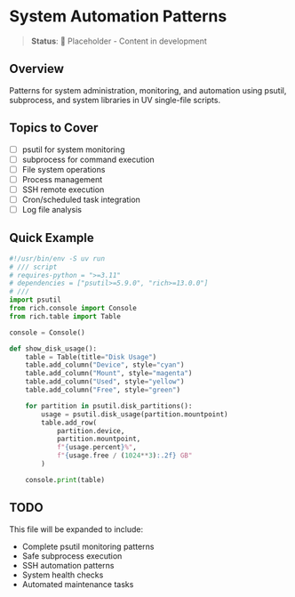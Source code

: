 # System Automation Patterns

> **Status**: 🚧 Placeholder - Content in development

## Overview

Patterns for system administration, monitoring, and automation using psutil, subprocess, and system libraries in UV single-file scripts.

## Topics to Cover

- [ ] psutil for system monitoring
- [ ] subprocess for command execution
- [ ] File system operations
- [ ] Process management
- [ ] SSH remote execution
- [ ] Cron/scheduled task integration
- [ ] Log file analysis

## Quick Example

```python
#!/usr/bin/env -S uv run
# /// script
# requires-python = ">=3.11"
# dependencies = ["psutil>=5.9.0", "rich>=13.0.0"]
# ///
import psutil
from rich.console import Console
from rich.table import Table

console = Console()

def show_disk_usage():
    table = Table(title="Disk Usage")
    table.add_column("Device", style="cyan")
    table.add_column("Mount", style="magenta")
    table.add_column("Used", style="yellow")
    table.add_column("Free", style="green")

    for partition in psutil.disk_partitions():
        usage = psutil.disk_usage(partition.mountpoint)
        table.add_row(
            partition.device,
            partition.mountpoint,
            f"{usage.percent}%",
            f"{usage.free / (1024**3):.2f} GB"
        )

    console.print(table)
```

## TODO

This file will be expanded to include:

- Complete psutil monitoring patterns
- Safe subprocess execution
- SSH automation patterns
- System health checks
- Automated maintenance tasks
